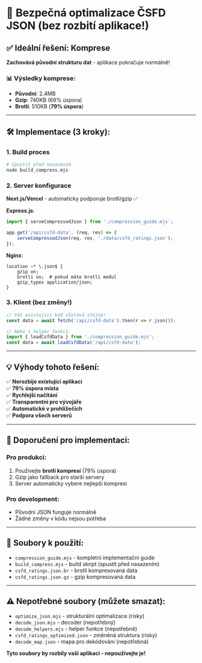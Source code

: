 # 🚀 Bezpečná optimalizace ČSFD JSON (bez rozbití aplikace!)

## ✅ **Ideální řešení: Komprese**

**Zachovává původní strukturu dat** - aplikace pokračuje normálně!

### 📊 Výsledky komprese:
- **Původní**: 2.4MB  
- **Gzip**: 740KB (69% úspora)
- **Brotli**: 510KB (**79% úspora**)

---

## 🛠️ **Implementace (3 kroky):**

### 1. Build proces
```bash
# Spustit před nasazením
node build_compress.mjs
```

### 2. Server konfigurace
**Next.js/Vercel** - automaticky podporuje brotli/gzip ✅

**Express.js**:
```javascript
import { serveCompressedJson } from './compression_guide.mjs';

app.get('/api/csfd-data', (req, res) => {
    serveCompressedJson(req, res, './data/csfd_ratings.json');
});
```

**Nginx**:
```nginx
location ~* \.json$ {
    gzip on;
    brotli on;  # pokud máte brotli modul
    gzip_types application/json;
}
```

### 3. Klient (bez změny!)
```javascript
// Váš existující kód zůstává stejný!
const data = await fetch('/api/csfd-data').then(r => r.json());

// Nebo s helper funkcí:
import { loadCsfdData } from './compression_guide.mjs';
const data = await loadCsfdData('/api/csfd-data');
```

---

## 💡 **Výhody tohoto řešení:**

✅ **Nerozbije existující aplikaci**  
✅ **79% úspora místa**  
✅ **Rychlejší načítání**  
✅ **Transparentní pro vývojáře**  
✅ **Automatické v prohlížečích**  
✅ **Podpora všech serverů**  

---

## 🎯 **Doporučení pro implementaci:**

### Pro produkci:
1. Používejte **brotli kompresí** (79% úspora)
2. Gzip jako fallback pro starší servery
3. Server automaticky vybere nejlepší kompresi

### Pro development:
- Původní JSON funguje normálně
- Žádné změny v kódu nejsou potřeba

---

## 📁 **Soubory k použití:**

- `compression_guide.mjs` - kompletní implementační guide
- `build_compress.mjs` - build skript (spustit před nasazením)
- `csfd_ratings.json.br` - brotli kompresovaná data
- `csfd_ratings.json.gz` - gzip kompresovaná data

---

## ⚠️ **Nepotřebné soubory (můžete smazat):**

- `optimize_json.mjs` - strukturální optimalizace (risky)
- `decode_json.mjs` - decoder (nepotřebný)
- `decode_helpers.mjs` - helper funkce (nepotřebné)
- `csfd_ratings_optimized.json` - změněná struktura (risky)
- `decode_map.json` - mapa pro dekódování (nepotřebná)

**Tyto soubory by rozbily vaši aplikaci - nepoužívejte je!**
